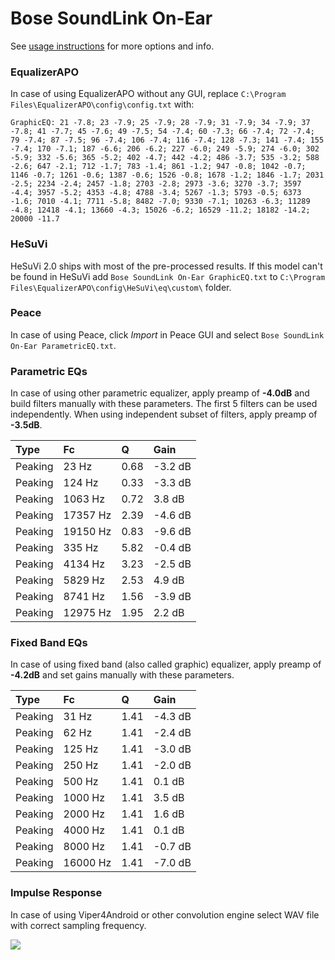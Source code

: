 # Bose SoundLink On-Ear
See [usage instructions](https://github.com/jaakkopasanen/AutoEq#usage) for more options and info.

### EqualizerAPO
In case of using EqualizerAPO without any GUI, replace `C:\Program Files\EqualizerAPO\config\config.txt`
with:
```
GraphicEQ: 21 -7.8; 23 -7.9; 25 -7.9; 28 -7.9; 31 -7.9; 34 -7.9; 37 -7.8; 41 -7.7; 45 -7.6; 49 -7.5; 54 -7.4; 60 -7.3; 66 -7.4; 72 -7.4; 79 -7.4; 87 -7.5; 96 -7.4; 106 -7.4; 116 -7.4; 128 -7.3; 141 -7.4; 155 -7.4; 170 -7.1; 187 -6.6; 206 -6.2; 227 -6.0; 249 -5.9; 274 -6.0; 302 -5.9; 332 -5.6; 365 -5.2; 402 -4.7; 442 -4.2; 486 -3.7; 535 -3.2; 588 -2.6; 647 -2.1; 712 -1.7; 783 -1.4; 861 -1.2; 947 -0.8; 1042 -0.7; 1146 -0.7; 1261 -0.6; 1387 -0.6; 1526 -0.8; 1678 -1.2; 1846 -1.7; 2031 -2.5; 2234 -2.4; 2457 -1.8; 2703 -2.8; 2973 -3.6; 3270 -3.7; 3597 -4.4; 3957 -5.2; 4353 -4.8; 4788 -3.4; 5267 -1.3; 5793 -0.5; 6373 -1.6; 7010 -4.1; 7711 -5.8; 8482 -7.0; 9330 -7.1; 10263 -6.3; 11289 -4.8; 12418 -4.1; 13660 -4.3; 15026 -6.2; 16529 -11.2; 18182 -14.2; 20000 -11.7
```

### HeSuVi
HeSuVi 2.0 ships with most of the pre-processed results. If this model can't be found in HeSuVi add
`Bose SoundLink On-Ear GraphicEQ.txt` to `C:\Program Files\EqualizerAPO\config\HeSuVi\eq\custom\` folder.

### Peace
In case of using Peace, click *Import* in Peace GUI and select `Bose SoundLink On-Ear ParametricEQ.txt`.

### Parametric EQs
In case of using other parametric equalizer, apply preamp of **-4.0dB** and build filters manually
with these parameters. The first 5 filters can be used independently.
When using independent subset of filters, apply preamp of **-3.5dB**.

| Type    | Fc       |    Q | Gain    |
|:--------|:---------|:-----|:--------|
| Peaking | 23 Hz    | 0.68 | -3.2 dB |
| Peaking | 124 Hz   | 0.33 | -3.3 dB |
| Peaking | 1063 Hz  | 0.72 | 3.8 dB  |
| Peaking | 17357 Hz | 2.39 | -4.6 dB |
| Peaking | 19150 Hz | 0.83 | -9.6 dB |
| Peaking | 335 Hz   | 5.82 | -0.4 dB |
| Peaking | 4134 Hz  | 3.23 | -2.5 dB |
| Peaking | 5829 Hz  | 2.53 | 4.9 dB  |
| Peaking | 8741 Hz  | 1.56 | -3.9 dB |
| Peaking | 12975 Hz | 1.95 | 2.2 dB  |

### Fixed Band EQs
In case of using fixed band (also called graphic) equalizer, apply preamp of **-4.2dB** and set
gains manually with these parameters.

| Type    | Fc       |    Q | Gain    |
|:--------|:---------|:-----|:--------|
| Peaking | 31 Hz    | 1.41 | -4.3 dB |
| Peaking | 62 Hz    | 1.41 | -2.4 dB |
| Peaking | 125 Hz   | 1.41 | -3.0 dB |
| Peaking | 250 Hz   | 1.41 | -2.0 dB |
| Peaking | 500 Hz   | 1.41 | 0.1 dB  |
| Peaking | 1000 Hz  | 1.41 | 3.5 dB  |
| Peaking | 2000 Hz  | 1.41 | 1.6 dB  |
| Peaking | 4000 Hz  | 1.41 | 0.1 dB  |
| Peaking | 8000 Hz  | 1.41 | -0.7 dB |
| Peaking | 16000 Hz | 1.41 | -7.0 dB |

### Impulse Response
In case of using Viper4Android or other convolution engine select WAV file with correct sampling frequency.

![](https://raw.githubusercontent.com/jaakkopasanen/AutoEq/master/results/rtings/avg/Bose%20SoundLink%20On-Ear/Bose%20SoundLink%20On-Ear.png)